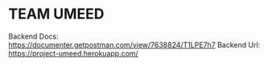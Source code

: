 # TEAM UMEED

Backend Docs: https://documenter.getpostman.com/view/7638824/T1LPE7h7
Backend Url: https://project-umeed.herokuapp.com/
